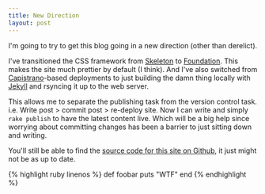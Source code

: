 ```yaml
---
title: New Direction
layout: post
---
```


I'm going to try to get this blog going in a new direction (other than derelict).

I've transitioned the CSS framework from [Skeleton](http://www.getskeleton.com) to [Foundation](http://foundation.zurb.com). This makes the site much prettier by default (I think). And I've also switched from [Capistrano](http://www.capistranorb.com/)-based deployments to just building the damn thing locally with [Jekyll](https://github.com/mojombo/jekyll) and rsyncing it up to the web server.

This allows me to separate the publishing task from the version control task. i.e. Write post > commit post > re-deploy site. Now I can write and simply `rake publish` to have the latest content live. Which will be a big help since worrying about committing changes has been a barrier to just sitting down and writing.

You'll still be able to find the [source code for this site on Github](https://github.com/zacharydanger/boxcarsurgery/), it just might not be as up to date.

{% highlight ruby linenos %}
def foobar
  puts "WTF"
end
{% endhighlight %}
